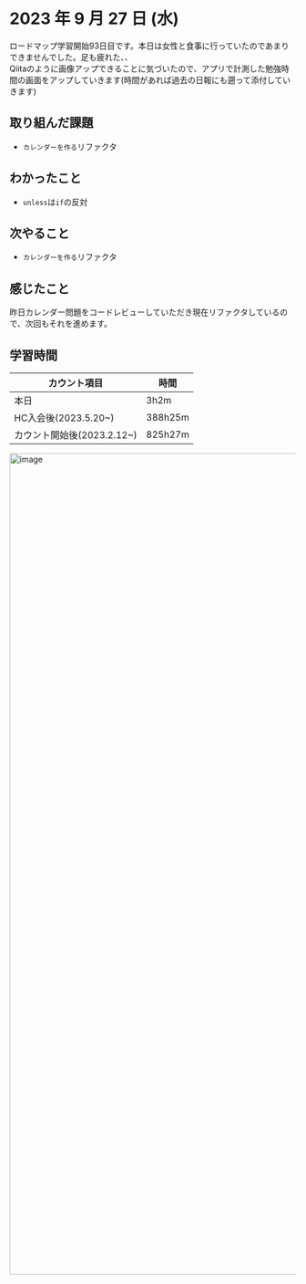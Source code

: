 # 2023 年 9 月 27 日 (水)

ロードマップ学習開始93日目です。本日は女性と食事に行っていたのであまりできませんでした。足も疲れた、、<br>
Qiitaのように画像アップできることに気づいたので、アプリで計測した勉強時間の画面をアップしていきます(時間があれば過去の日報にも遡って添付していきます)

## 取り組んだ課題

- `カレンダーを作る`リファクタ

## わかったこと

- `unless`は`if`の反対

## 次やること

- `カレンダーを作る`リファクタ

## 感じたこと

昨日カレンダー問題をコードレビューしていただき現在リファクタしているので、次回もそれを進めます。

## 学習時間

|カウント項目|時間|
|----|----|
|本日|3h2m|
|HC入会後(2023.5.20~)|388h25m|
|カウント開始後(2023.2.12~)|825h27m|

<img width="1440" alt="image" src="https://github.com/yokoyamamn/daily_report/assets/94735931/df20aaee-e93d-4f5f-81d7-75990498d689">

